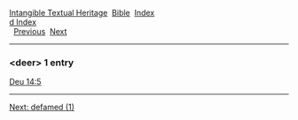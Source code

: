 [Intangible Textual Heritage](../../index)  [Bible](../index) 
[Index](index)   
[d Index](_d_)  
  [Previous](c02951)  [Next](c02953) 

------------------------------------------------------------------------

### &lt;deer&gt; 1 entry

[Deu 14:5](../kjv/deu014.htm#005)  

------------------------------------------------------------------------

[Next: defamed (1)](c02953)

